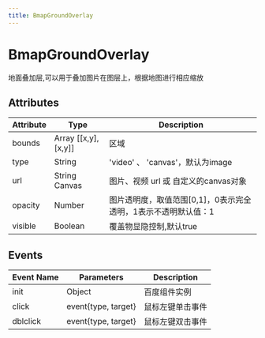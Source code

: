 ```yaml
---
title: BmapGroundOverlay
---
```

# BmapGroundOverlay

地面叠加层,可以用于叠加图片在图层上，根据地图进行相应缩放

## Attributes

Attribute | Type | Description
---|---|---|
bounds | Array [[x,y],[x,y]] | 区域
type | String | 'video' 、 'canvas'，默认为image
url | String Canvas | 图片、视频 url 或 自定义的canvas对象
opacity | Number | 图片透明度，取值范围[0,1]，0表示完全透明，1表示不透明默认值：1
visible | Boolean | 覆盖物显隐控制,默认true

## Events

Event Name | Parameters | Description
---|---|---|
init | Object | 百度组件实例
click | event{type, target} | 鼠标左键单击事件
dblclick | event{type, target} | 鼠标左键双击事件
